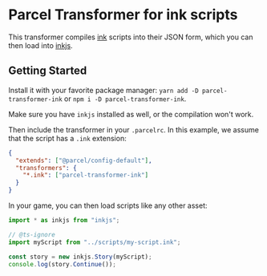 # Parcel Transformer for ink scripts

This transformer compiles [ink](https://www.inklestudios.com/ink/) scripts into their JSON form, which you can then load into [inkjs](https://github.com/y-lohse/inkjs).

## Getting Started

Install it with your favorite package manager: `yarn add -D parcel-transformer-ink` or `npm i -D parcel-transformer-ink`.

Make sure you have `inkjs` installed as well, or the compilation won't work.

Then include the transformer in your `.parcelrc`. In this example, we assume that the script has a `.ink` extension:

```json
{
  "extends": ["@parcel/config-default"],
  "transformers": {
    "*.ink": ["parcel-transformer-ink"]
  }
}
```

In your game, you can then load scripts like any other asset:

```js
import * as inkjs from "inkjs";

// @ts-ignore
import myScript from "../scripts/my-script.ink";

const story = new inkjs.Story(myScript);
console.log(story.Continue());
```
